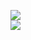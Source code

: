 [![](https://img.shields.io/badge/Made%20With-Github%20Spray-lightgrey.svg?style=for-the-badge&logo=github)](https://github.com/Annihil/github-spray#20684)  
[![](https://i.imgur.com/2DrTn0Z.gif)](https://github.com/Annihil/github-spray)